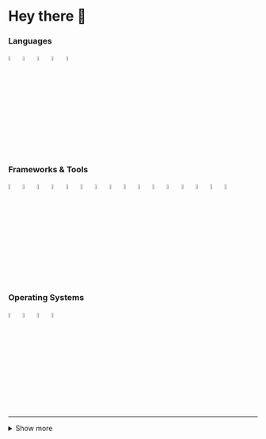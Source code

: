 # Hey there 👋

### Languages
 
<div>
  <img src="https://cdn.jsdelivr.net/gh/devicons/devicon/icons/swift/swift-original.svg" width="5%" />
  <img src="https://cdn.jsdelivr.net/gh/devicons/devicon/icons/typescript/typescript-plain.svg" width="5%" />
  <img src="https://cdn.jsdelivr.net/gh/devicons/devicon/icons/javascript/javascript-original.svg" width="5%" />
  <img src="https://cdn.jsdelivr.net/gh/devicons/devicon/icons/python/python-original.svg" width="5%" />
  <img src="https://cdn.jsdelivr.net/gh/devicons/devicon/icons/java/java-original-wordmark.svg" width="5%" />
</div>

### Frameworks & Tools

<div>
  <img src="https://cdn.jsdelivr.net/gh/devicons/devicon/icons/xcode/xcode-original.svg" width="5%" />
  <img src="https://cdn.jsdelivr.net/gh/devicons/devicon/icons/vscode/vscode-original.svg" width="5%" />
  <img src="https://cdn.jsdelivr.net/gh/devicons/devicon/icons/docker/docker-original.svg" width="5%" />
  <img src="https://cdn.jsdelivr.net/gh/devicons/devicon/icons/git/git-original.svg" width="5%" />
  <img src="https://cdn.jsdelivr.net/gh/devicons/devicon/icons/nodejs/nodejs-original.svg" width="5%" />
  <img src="https://cdn.jsdelivr.net/gh/devicons/devicon/icons/npm/npm-original-wordmark.svg" width="5%" />
  <img src="https://cdn.jsdelivr.net/gh/devicons/devicon/icons/react/react-original.svg" width="5%" />
  <img src="https://cdn.jsdelivr.net/gh/devicons/devicon/icons/redux/redux-original.svg" width="5%" />
  <img src="https://cdn.jsdelivr.net/gh/devicons/devicon/icons/materialui/materialui-original.svg" width="5%" />
  <img src="https://cdn.jsdelivr.net/gh/devicons/devicon/icons/jest/jest-plain.svg" width="5%" />
  <img src="https://cdn.jsdelivr.net/gh/devicons/devicon/icons/css3/css3-original.svg" width="5%" />
  <img src="https://cdn.jsdelivr.net/gh/devicons/devicon/icons/html5/html5-original.svg" width="5%" />
  <img src="https://cdn.jsdelivr.net/gh/devicons/devicon/icons/amazonwebservices/amazonwebservices-original.svg" width="5%" />
  <img src="https://cdn.jsdelivr.net/gh/devicons/devicon/icons/googlecloud/googlecloud-original.svg" width="5%" />
  <img src="https://cdn.jsdelivr.net/gh/devicons/devicon/icons/nginx/nginx-original.svg" width="5%" />
  <img src="https://cdn.jsdelivr.net/gh/devicons/devicon/icons/postgresql/postgresql-original.svg" width="5%" />
</div>

### Operating Systems

<div>
  <img src="https://cdn.jsdelivr.net/gh/devicons/devicon/icons/apple/apple-original.svg" width="5%" />
  <img src="https://cdn.jsdelivr.net/gh/devicons/devicon/icons/ubuntu/ubuntu-plain.svg" width="5%" />
  <img src="https://cdn.jsdelivr.net/gh/devicons/devicon/icons/raspberrypi/raspberrypi-original.svg" width="5%" />
  <img src="https://cdn.jsdelivr.net/gh/devicons/devicon/icons/windows8/windows8-original.svg" width="5%" />
</div>

<hr />

<details>
  <summary>Show more</summary>

  ## Stats
  <div>
    <a href="https://github.com/leo-lem">
      <img
        src="https://github-profile-summary-cards.vercel.app/api/cards/profile-details?username=leo-lem&amp;theme=transparent"
        width="100%" />
      <img src="https://github-profile-summary-cards.vercel.app/api/cards/stats?username=leo-lem&amp;theme=transparent"
        width="40%" />
      <img
        src="https://github-readme-streak-stats.herokuapp.com?user=leo-lem&amp;hide_border=true&amp;theme=transparent&amp;card-width=500"
        width="59%" />
      <img
        src="https://github-readme-stats.vercel.app/api/top-langs?username=leo-lem&amp;langs_count=5&amp;hide=html,Dockerfile&amp;layout=default&amp;hide_border=true&amp;theme=transparent&amp;card_width=1000"
        width="100%" />
    </a>
  </div>
</details>

